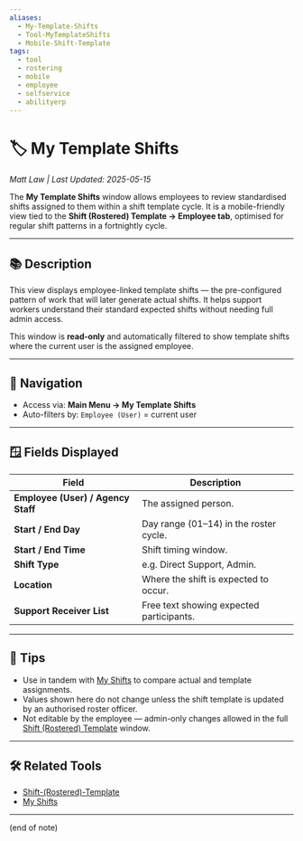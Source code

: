 ```yaml
---
aliases:
  - My-Template-Shifts
  - Tool-MyTemplateShifts
  - Mobile-Shift-Template
tags:
  - tool
  - rostering
  - mobile
  - employee
  - selfservice
  - abilityerp
---
```


# 🏷️ My Template Shifts

*Matt Law | Last Updated: 2025-05-15*

The **My Template Shifts** window allows employees to review standardised shifts assigned to them within a shift template cycle. It is a mobile-friendly view tied to the **Shift (Rostered) Template → Employee tab**, optimised for regular shift patterns in a fortnightly cycle.

---

## 📚 Description

This view displays employee-linked template shifts — the pre-configured pattern of work that will later generate actual shifts. It helps support workers understand their standard expected shifts without needing full admin access.

This window is **read-only** and automatically filtered to show template shifts where the current user is the assigned employee.

---

## 🧭 Navigation

- Access via: **Main Menu → My Template Shifts**
- Auto-filters by: `Employee (User)` = current user

---

## 🪟 Fields Displayed

| Field | Description |
|-------|-------------|
| **Employee (User) / Agency Staff** | The assigned person. |
| **Start / End Day** | Day range (01–14) in the roster cycle. |
| **Start / End Time** | Shift timing window. |
| **Shift Type** | e.g. Direct Support, Admin. |
| **Location** | Where the shift is expected to occur. |
| **Support Receiver List** | Free text showing expected participants. |

---

## 🎯 Tips

- Use in tandem with [My Shifts](My-Shifts.md) to compare actual and template assignments.
- Values shown here do not change unless the shift template is updated by an authorised roster officer.
- Not editable by the employee — admin-only changes allowed in the full [Shift (Rostered) Template](Shift-(Rostered)-Template.md) window.

---

## 🛠️ Related Tools

- [Shift-(Rostered)-Template](Shift-(Rostered)-Template.md)
- [My Shifts](My-Shifts.md)

---
(end of note)
